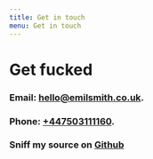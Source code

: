 ```yaml
---
title: Get in touch
menu: Get in touch
---
```


# Get fucked

### Email: [hello@emilsmith.co.uk](mailto:hello@emilsmith.co.uk).

### Phone: [+447503111160](mailto:+447503111160).

### Sniff my source on [Github](lol)